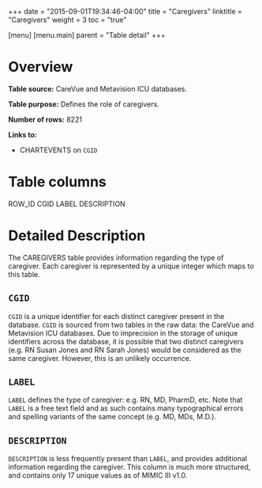 +++
date = "2015-09-01T19:34:46-04:00"
title = "Caregivers"
linktitle = "Caregivers"
weight = 3
toc = "true"

[menu]
  [menu.main]
    parent = "Table detail"
+++


# Overview

**Table source:** CareVue and Metavision ICU databases.

**Table purpose:** Defines the role of caregivers.

**Number of rows:** 8221

**Links to:** 
* CHARTEVENTS on `CGID`

# Table columns

ROW\_ID
CGID
LABEL
DESCRIPTION

# Detailed Description

The CAREGIVERS table provides information regarding the type of caregiver. Each caregiver is represented by a unique integer which maps to this table.

## `CGID`

`CGID` is a unique identifier for each distinct caregiver present in the database. `CGID` is sourced from two tables in the raw data: the CareVue and Metavision ICU databases. Due to imprecision in the storage of unique identifiers across the database, it is possible that two distinct caregivers (e.g. RN Susan Jones and RN Sarah Jones) would be considered as the same caregiver. However, this is an unlikely occurrence.

## `LABEL`

`LABEL` defines the type of caregiver: e.g. RN, MD, PharmD, etc. Note that `LABEL` is a free text field and as such contains many typographical errors and spelling variants of the same concept (e.g. MD, MDs, M.D.).

## `DESCRIPTION`

`DESCRIPTION` is less frequently present than `LABEL`, and provides additional information regarding the caregiver. This column is much more structured, and contains only 17 unique values as of MIMIC III v1.0.
